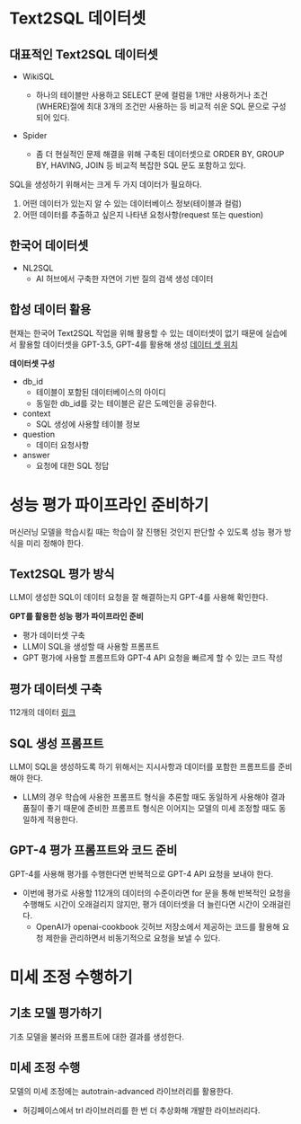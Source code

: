 # Text2SQL 데이터셋

## 대표적인 Text2SQL 데이터셋
- WikiSQL
    - 하나의 테이블만 사용하고 SELECT 문에 컬럼을 1개만 사용하거나 조건(WHERE)절에 최대 3개의 조건만 사용하는 등 비교적 쉬운 SQL 문으로 구성되어 있다.

- Spider
    - 좀 더 현실적인 문제 해결을 위해 구축된 데이터셋으로 ORDER BY, GROUP BY, HAVING, JOIN 등 비교적 복잡한 SQL 문도 포함하고 있다.

SQL을 생성하기 위해서는 크게 두 가지 데이터가 필요하다.
1. 어떤 데이터가 있는지 알 수 있는 데이터베이스 정보(테이블과 컬럼)
2. 어떤 데이터를 추출하고 싶은지 나타낸 요청사항(request 또는 question)

## 한국어 데이터셋
- NL2SQL
    - AI 허브에서 구축한 자연어 기반 질의 검색 생성 데이터

## 합성 데이터 활용
현재는 한국어 Text2SQL 작업을 위해 활용할 수 있는 데이터셋이 없기 때문에 실습에서 활용할 데이터셋을 GPT-3.5, GPT-4를 활용해 생성 [데이터 셋 위치](https://huggingface.co/datasets/shangrilar/ko_text2sql)

**데이터셋 구성**
- db_id
    - 테이블이 포함된 데이터베이스의 아이디
    - 동일한 db_id를 갖는 테이블은 같은 도메인을 공유한다.
- context
    - SQL 생성에 사용할 테이블 정보
- question
    - 데이터 요청사항
- answer
    - 요청에 대한 SQL 정답

# 성능 평가 파이프라인 준비하기
머신러닝 모델을 학습시킬 때는 학습이 잘 진행된 것인지 판단할 수 있도록 성능 평가 방식을 미리 정해야 한다.

## Text2SQL 평가 방식
LLM이 생성한 SQL이 데이터 요청을 잘 해결하는지 GPT-4를 사용해 확인한다.

**GPT를 활용한 성능 평가 파이프라인 준비**  
- 평가 데이터셋 구축
- LLM이 SQL을 생성할 때 사용할 프롬프트
- GPT 평가에 사용할 프롬프트와 GPT-4 API 요청을 빠르게 할 수 있는 코드 작성

## 평가 데이터셋 구축
112개의 데이터
[링크](https://huggingface.co/datasets/shangrilar/ko_text2sql/viewer/default/test)

## SQL 생성 프롬프트
LLM이 SQL을 생성하도록 하기 위해서는 지시사항과 데이터를 포함한 프롬프트를 준비해야 한다.
- LLM의 경우 학습에 사용한 프롬프트 형식을 추론할 때도 동일하게 사용해야 결과 품질이 좋기 때문에 준비한 프롬프트 형식은 이어지는 모델의 미세 조정할 때도 동일하게 적용한다.

## GPT-4 평가 프롬프트와 코드 준비
GPT-4를 사용해 평가를 수행한다면 반복적으로 GPT-4 API 요청을 보내야 한다.
- 이번에 평가로 사용할 112개의 데이터의 수준이라면 for 문을 통해 반복적인 요청을 수행해도 시간이 오래걸리지 않지만, 평가 데이터셋을 더 늘린다면 시간이 오래걸린다.
    - OpenAI가 openai-cookbook 깃허브 저장소에서 제공하는 코드를 활용해 요청 제한을 관리하면서 비동기적으로 요청을 보낼 수 있다.


# 미세 조정 수행하기

## 기초 모델 평가하기
기초 모델을 불러와 프롬프트에 대한 결과를 생성한다.

## 미세 조정 수행
모델의 미세 조정에는 autotrain-advanced 라이브러리를 활용한다.
- 허깅페이스에서 trl 라이브러리를 한 번 더 추상화해 개발한 라이브러리다.